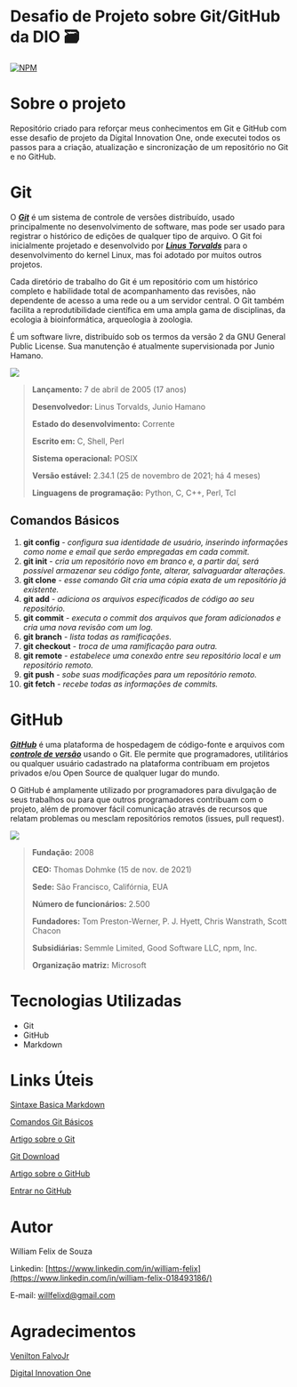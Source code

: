# Desafio de Projeto sobre Git/GitHub da DIO 🗃
[![NPM](https://img.shields.io/github/license/willfelixd/dio_desafio_github_primeiro_repositorio)](https://github.com/willfelixd/dio_desafio_github_primeiro_repositorio/blob/main/LICENSE)

# Sobre o projeto

Repositório criado para reforçar meus conhecimentos em Git e GitHub com esse desafio de projeto da Digital Innovation One, onde executei todos os passos para a criação, atualização e sincronização de um repositório no Git e no GitHub.

# Git 

O **_[Git](https://git-scm.com/)_** é um sistema de controle de versões distribuído, usado principalmente no desenvolvimento de software, mas pode ser usado para registrar o histórico de edições de qualquer tipo de arquivo. O Git foi inicialmente projetado e desenvolvido por **_[Linus Torvalds](https://pt.wikipedia.org/wiki/Linus_Torvalds)_** para o desenvolvimento do kernel Linux, mas foi adotado por muitos outros projetos.

Cada diretório de trabalho do Git é um repositório com um histórico completo e habilidade total de acompanhamento das revisões, não dependente de acesso a uma rede ou a um servidor central. O Git também facilita a reprodutibilidade científica em uma ampla gama de disciplinas, da ecologia à bioinformática, arqueologia à zoologia.

É um software livre, distribuído sob os termos da versão 2 da GNU General Public License. Sua manutenção é atualmente supervisionada por Junio Hamano.

![](https://marcosrocha.net/wp-content/uploads/2015/07/git_logo.png)

> **Lançamento:** 7 de abril de 2005 (17 anos)
>
> **Desenvolvedor:** Linus Torvalds, Junio Hamano
>
> **Estado do desenvolvimento:** Corrente
>
> **Escrito em:** C, Shell, Perl
>
> **Sistema operacional:** POSIX
>
> **Versão estável:** 2.34.1 (25 de novembro de 2021; há 4 meses)
>
> **Linguagens de programação:** Python, C, C++, Perl, Tcl

## Comandos Básicos

1. **git config** - _configura sua identidade de usuário, inserindo informações como nome e email que serão empregadas em cada commit._
2. **git init** - _cria um repositório novo em branco e, a partir daí, será possível armazenar seu código fonte, alterar, salvaguardar alterações._
3. **git clone** - _esse comando Git cria uma cópia exata de um repositório já existente._
4. **git add** - _adiciona os arquivos especificados de código ao seu repositório._
5. **git commit** - _executa o commit dos arquivos que foram adicionados e cria uma nova revisão com um log._
6. **git branch** - _lista todas as ramificações._
7. **git checkout** - _troca de uma ramificação para outra._
8. **git remote** - _estabelece uma conexão entre seu repositório local e um repositório remoto._
9. **git push** - _sobe suas modificações para um repositório remoto._
10. **git fetch** - _recebe todas as informações de commits._

# GitHub

**_[GitHub](https://www.linkedin.com/company/github/)_** é uma plataforma de hospedagem de código-fonte e arquivos com **_[controle de versão](https://pt.wikipedia.org/wiki/Sistema_de_controle_de_vers%C3%B5es)_** usando o Git. Ele permite que programadores, utilitários ou qualquer usuário cadastrado na plataforma contribuam em projetos privados e/ou Open Source de qualquer lugar do mundo. 

O GitHub é amplamente utilizado por programadores para divulgação de seus trabalhos ou para que outros programadores contribuam com o projeto, além de promover fácil comunicação através de recursos que relatam problemas ou mesclam repositórios remotos (issues, pull request).

![](https://p.kindpng.com/picc/s/128-1280187_github-logo-png-github-transparent-png.png)

> **Fundação:** 2008
> 
> **CEO:** Thomas Dohmke (15 de nov. de 2021)
> 
> **Sede:** São Francisco, Califórnia, EUA
> 
> **Número de funcionários:** 2.500
> 
> **Fundadores:** Tom Preston-Werner, P. J. Hyett, Chris Wanstrath, Scott Chacon
> 
> **Subsidiárias:** Semmle Limited, Good Software LLC, npm, Inc.
> 
> **Organização matriz:** Microsoft

# Tecnologias Utilizadas
 - Git
 - GitHub
 - Markdown

# Links Úteis
[Sintaxe Basica Markdown](https://www.markdownguide.org/basic-syntax/)

[Comandos Git Básicos](https://www.codigofonte.com.br/artigos/top-25-comandos-do-git)

[Artigo sobre o Git](https://pt.wikipedia.org/wiki/Git)

[Git Download](https://git-scm.com/downloads)

[Artigo sobre o GitHub](https://pt.wikipedia.org/wiki/GitHub)

[Entrar no GitHub](https://github.com/)

# Autor

William Felix de Souza

Linkedin: [https://www.linkedin.com/in/william-felix](https://www.linkedin.com/in/william-felix-018493186/)

E-mail: [willfelixd@gmail.com](willfelixd@gmail.com)

# Agradecimentos

[Venilton FalvoJr](https://github.com/falvojr)

[Digital Innovation One](https://www.dio.me/)
